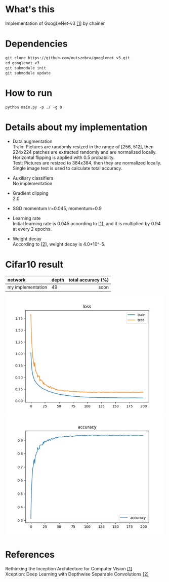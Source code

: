 # What's this
Implementation of GoogLeNet-v3 [[1]][Paper] by chainer


# Dependencies

    git clone https://github.com/nutszebra/googlenet_v3.git
    cd googlenet_v3
    git submodule init
    git submodule update

# How to run
    python main.py -p ./ -g 0 


# Details about my implementation

* Data augmentation  
Train: Pictures are randomly resized in the range of [256, 512], then 224x224 patches are extracted randomly and are normalized locally. Horizontal flipping is applied with 0.5 probability.  
Test: Pictures are resized to 384x384, then they are normalized locally. Single image test is used to calculate total accuracy. 

* Auxiliary classifiers  
No implementation  

* Gradient clipping  
2.0  

* SGD momentum
lr=0.045, momentum=0.9


* Learning rate  
Initial learning rate is 0.045 acoording to [[1]][Paper], and it is multiplied by 0.94 at every 2 epochs.

* Weight decay  
According to [[2]][Paper], weight decay is 4.0*10^-5.


# Cifar10 result

| network              | depth  | total accuracy (%) |
|:---------------------|--------|-------------------:|
| my implementation    | 49     | soon               |

<img src="https://github.com/nutszebra/googlenet_v3/blob/master/loss.jpg" alt="loss" title="loss">
<img src="https://github.com/nutszebra/googlenet_v3/blob/master/accuracy.jpg" alt="total accuracy" title="total accuracy">


# References  
Rethinking the Inception Architecture for Computer Vision [[1]][Paper]  
Xception: Deep Learning with Depthwise Separable Convolutions [[2]][Paper1]  

[paper]: https://arxiv.org/abs/1512.00567 "Paper"  
[paper1]: https://arxiv.org/pdf/1610.02357v2.pdf "Paper1"  
